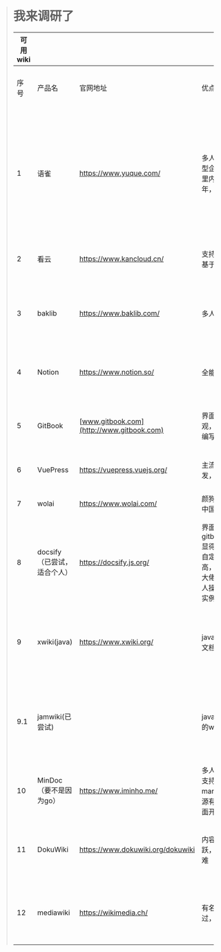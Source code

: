 > # 我来调研了
>
> | 可用wiki |                             |                                           |                                                              |                                                |          |
> | -------- | --------------------------- | ----------------------------------------- | ------------------------------------------------------------ | ---------------------------------------------- | -------- |
> | 序号     | 产品名                      | 官网地址                                  | 优点                                                         | 缺点                                           | 个人建议 |
> | 1        | 语雀                        | https://www.yuque.com/                    | 多人协同，中小型企业首选，阿里内部使用多年，成熟             | 自定义域名收费，文件存于第三方，页面自定义不高 | 不建议   |
> | 2        | 看云                        | https://www.kancloud.cn/                  | 支持markdown,基于Git版本控制                                 | 文件存于第三方                                 | 不建议   |
> | 3        | baklib                      | https://www.baklib.com/                   | 多人在线编辑                                                 | 数据存于第三方，可惜收费                       | 不建议   |
> | 4        | Notion                      | https://www.notion.so/                    | 全能                                                         | 只做wiki显得不够简洁                           | 不建议   |
> | 5        | GitBook                     | [www.gitbook.com](http://www.gitbook.com) | 界面相对简洁美观，部署及页面编写并不复杂                     | 企业版(多人)收费                               | 不建议   |
> | 6        | VuePress                    | https://vuepress.vuejs.org/               | 主流vue页面开发，开源免费                                    | 不支持多人                                     | 不建议   |
> | 7        | wolai                       | https://www.wolai.com/                    | 颜狗最爱，号称中国的notion                                   | 收费                                           | 不建议   |
> | 8        | docsify（已尝试，适合个人） | https://docsify.js.org/                   | 界面美观,对比gitbook,vuebook显得极其轻量，自定义程度很高，开源免费，大佬推荐，有个人操作文档，有实例观看 | 不支持多人                                     | 已尝试   |
> | 9        | xwiki(java)                 | https://www.xwiki.org/                    | java开发，有部署文档,开源                                    | 看评论说编辑文档功能并不好用                   | 考虑     |
> | 9.1      | jamwiki(已尝试)             |                                           | java开发，有现成的war包                                      | 不是很会用，我也没真的用过wiki                 | 已尝试   |
> | 10       | MinDoc（要不是因为go）      | https://www.iminho.me/                    | 多人账号管理，支持markdown，开源有码，传统页面开发           | go语言开发                                     | 考虑     |
> | 11       | DokuWiki                    | https://www.dokuwiki.org/dokuwiki         | 内容多，社区活跃，部署安装不难                               | php开发,部署很麻烦                             | 考虑     |
>| 12       | mediawiki                   | https://wikimedia.ch/                     | 有名。很多人改过，所以bug较少                                | php开发，部署很麻烦                            | 考虑     |

